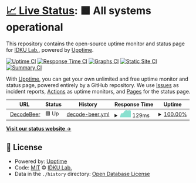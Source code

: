 # [📈 Live Status](https://status.idkulab.com): <!--live status--> **🟩 All systems operational**

This repository contains the open-source uptime monitor and status page for [IDKU Lab.](idkulab.com), powered by [Upptime](https://github.com/upptime/upptime).

[![Uptime CI](https://github.com/idkulab/upptime/workflows/Uptime%20CI/badge.svg)](https://github.com/idkulab/upptime/actions?query=workflow%3A%22Uptime+CI%22)
[![Response Time CI](https://github.com/idkulab/upptime/workflows/Response%20Time%20CI/badge.svg)](https://github.com/idkulab/upptime/actions?query=workflow%3A%22Response+Time+CI%22)
[![Graphs CI](https://github.com/idkulab/upptime/workflows/Graphs%20CI/badge.svg)](https://github.com/idkulab/upptime/actions?query=workflow%3A%22Graphs+CI%22)
[![Static Site CI](https://github.com/idkulab/upptime/workflows/Static%20Site%20CI/badge.svg)](https://github.com/idkulab/upptime/actions?query=workflow%3A%22Static+Site+CI%22)
[![Summary CI](https://github.com/idkulab/upptime/workflows/Summary%20CI/badge.svg)](https://github.com/idkulab/upptime/actions?query=workflow%3A%22Summary+CI%22)

With [Upptime](https://upptime.js.org), you can get your own unlimited and free uptime monitor and status page, powered entirely by a GitHub repository. We use [Issues](https://github.com/idkulab/upptime/issues) as incident reports, [Actions](https://github.com/idkulab/upptime/actions) as uptime monitors, and [Pages](https://status.idkulab.com) for the status page.

<!--start: status pages-->
<!-- This summary is generated by Upptime (https://github.com/upptime/upptime) -->
<!-- Do not edit this manually, your changes will be overwritten -->
<!-- prettier-ignore -->
| URL | Status | History | Response Time | Uptime |
| --- | ------ | ------- | ------------- | ------ |
| <img alt="" src="https://icons.duckduckgo.com/ip3/decodebeer.com.ico" height="13"> [DecodeBeer](https://decodebeer.com) | 🟩 Up | [decode-beer.yml](https://github.com/idkulab/upptime/commits/HEAD/history/decode-beer.yml) | <details><summary><img alt="Response time graph" src="./graphs/decode-beer/response-time-week.png" height="20"> 129ms</summary><br><a href="https://status.idkulab.com/history/decode-beer"><img alt="Response time 138" src="https://img.shields.io/endpoint?url=https%3A%2F%2Fraw.githubusercontent.com%2Fidkulab%2Fupptime%2FHEAD%2Fapi%2Fdecode-beer%2Fresponse-time.json"></a><br><a href="https://status.idkulab.com/history/decode-beer"><img alt="24-hour response time 141" src="https://img.shields.io/endpoint?url=https%3A%2F%2Fraw.githubusercontent.com%2Fidkulab%2Fupptime%2FHEAD%2Fapi%2Fdecode-beer%2Fresponse-time-day.json"></a><br><a href="https://status.idkulab.com/history/decode-beer"><img alt="7-day response time 129" src="https://img.shields.io/endpoint?url=https%3A%2F%2Fraw.githubusercontent.com%2Fidkulab%2Fupptime%2FHEAD%2Fapi%2Fdecode-beer%2Fresponse-time-week.json"></a><br><a href="https://status.idkulab.com/history/decode-beer"><img alt="30-day response time 129" src="https://img.shields.io/endpoint?url=https%3A%2F%2Fraw.githubusercontent.com%2Fidkulab%2Fupptime%2FHEAD%2Fapi%2Fdecode-beer%2Fresponse-time-month.json"></a><br><a href="https://status.idkulab.com/history/decode-beer"><img alt="1-year response time 138" src="https://img.shields.io/endpoint?url=https%3A%2F%2Fraw.githubusercontent.com%2Fidkulab%2Fupptime%2FHEAD%2Fapi%2Fdecode-beer%2Fresponse-time-year.json"></a></details> | <details><summary><a href="https://status.idkulab.com/history/decode-beer">100.00%</a></summary><a href="https://status.idkulab.com/history/decode-beer"><img alt="All-time uptime 100.00%" src="https://img.shields.io/endpoint?url=https%3A%2F%2Fraw.githubusercontent.com%2Fidkulab%2Fupptime%2FHEAD%2Fapi%2Fdecode-beer%2Fuptime.json"></a><br><a href="https://status.idkulab.com/history/decode-beer"><img alt="24-hour uptime 100.00%" src="https://img.shields.io/endpoint?url=https%3A%2F%2Fraw.githubusercontent.com%2Fidkulab%2Fupptime%2FHEAD%2Fapi%2Fdecode-beer%2Fuptime-day.json"></a><br><a href="https://status.idkulab.com/history/decode-beer"><img alt="7-day uptime 100.00%" src="https://img.shields.io/endpoint?url=https%3A%2F%2Fraw.githubusercontent.com%2Fidkulab%2Fupptime%2FHEAD%2Fapi%2Fdecode-beer%2Fuptime-week.json"></a><br><a href="https://status.idkulab.com/history/decode-beer"><img alt="30-day uptime 100.00%" src="https://img.shields.io/endpoint?url=https%3A%2F%2Fraw.githubusercontent.com%2Fidkulab%2Fupptime%2FHEAD%2Fapi%2Fdecode-beer%2Fuptime-month.json"></a><br><a href="https://status.idkulab.com/history/decode-beer"><img alt="1-year uptime 100.00%" src="https://img.shields.io/endpoint?url=https%3A%2F%2Fraw.githubusercontent.com%2Fidkulab%2Fupptime%2FHEAD%2Fapi%2Fdecode-beer%2Fuptime-year.json"></a></details>

<!--end: status pages-->

[**Visit our status website →**](https://status.idkulab.com)

## 📄 License

- Powered by: [Upptime](https://github.com/upptime/upptime)
- Code: [MIT](./LICENSE) © [IDKU Lab.](idkulab.com)
- Data in the `./history` directory: [Open Database License](https://opendatacommons.org/licenses/odbl/1-0/)
